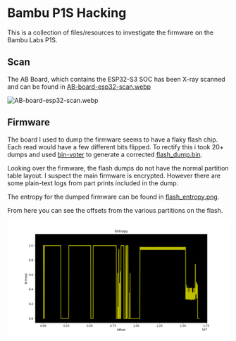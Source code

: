 # Bambu P1S Hacking

This is a collection of files/resources to investigate the firmware on the Bambu Labs P1S.

## Scan

The AB Board, which contains the ESP32-S3 SOC has been X-ray scanned and can be found in [AB-board-esp32-scan.webp](./AP-board-esp32-scan.webp)

![AB-board-esp32-scan.webp](./AP-board-esp32-scan.webp)

## Firmware

The board I used to dump the firmware seems to have a flaky flash chip. Each read would have a few different bits flipped. To rectify this i took 20+ dumps and used [bin-voter](https://github.com/lanrat/bin-voter) to generate a corrected [flash_dump.bin](./flash_dump.bin).

Looking over the firmware, the flash dumps do not have the normal partition table layout. I suspect the main firmware is encrypted. However there are some plain-text logs from part prints included in the dump.

The entropy for the dumped firmware can be found in [flash_entropy.png](./flash_entropy.png).

From here you can see the offsets from the various partitions on the flash.

![flash_entropy.png](./flash_entropy.png)
